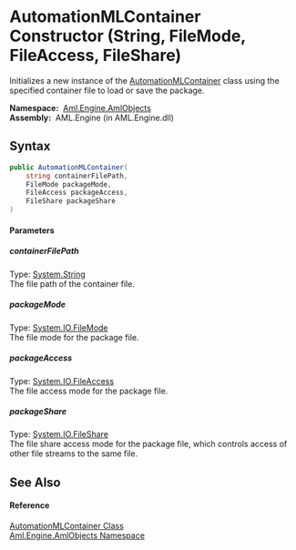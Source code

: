 AutomationMLContainer Constructor (String, FileMode, FileAccess, FileShare)
===========================================================================
Initializes a new instance of the [AutomationMLContainer][1] class using the specified container file to load or save the package.

  **Namespace:**  [Aml.Engine.AmlObjects][2]  
  **Assembly:**  AML.Engine (in AML.Engine.dll)

Syntax
------

```csharp
public AutomationMLContainer(
	string containerFilePath,
	FileMode packageMode,
	FileAccess packageAccess,
	FileShare packageShare
)
```

#### Parameters

##### *containerFilePath*
Type: [System.String][3]  
 The file path of the container file.

##### *packageMode*
Type: [System.IO.FileMode][4]  
 The file mode for the package file.

##### *packageAccess*
Type: [System.IO.FileAccess][5]  
 The file access mode for the package file.

##### *packageShare*
Type: [System.IO.FileShare][6]  
 The file share access mode for the package file, which controls access of other file streams to the same file.


See Also
--------

#### Reference
[AutomationMLContainer Class][1]  
[Aml.Engine.AmlObjects Namespace][2]  

[1]: README.md
[2]: ../README.md
[3]: https://docs.microsoft.com/dotnet/api/system.string
[4]: https://docs.microsoft.com/dotnet/api/system.io.filemode
[5]: https://docs.microsoft.com/dotnet/api/system.io.fileaccess
[6]: https://docs.microsoft.com/dotnet/api/system.io.fileshare
[7]: https://www.automationml.org
[8]: ../../icons/logoShade.png